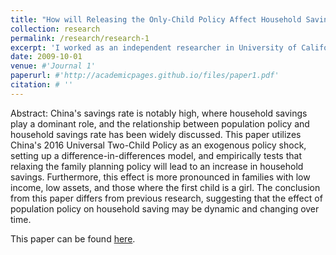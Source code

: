 ```yaml
---
title: "How will Releasing the Only-Child Policy Affect Household Saving in China?"
collection: research
permalink: /research/research-1
excerpt: 'I worked as an independent researcher in University of California to conduct this research (Aug 2023 - Dec 2023). I am very grateful to Gerard Roland and David Wu for their excellent guidance. This paper utilized 2016 universal two-child policy as an exogenous policy shock to investigate changes in household saving rates. I constructed a panel using original CFPS datasets from 2012 to 2018 and applied the DID methodology. The main conclusion is that the relaxation of OCP resulted in a 5.5% increase in the household savings rate, which was different from existing studies. By conducting heterogeneity tests, it was revealed that the policy had substantial impact on low-income groups and almost no effect on high-income groups, suggesting the potential mechanism of the policy’s effect lay in families saving in preparation for future childbirth.'
date: 2009-10-01
venue: #'Journal 1'
paperurl: #'http://academicpages.github.io/files/paper1.pdf'
citation: # ''
---
```


Abstract:
China's savings rate is notably high, where household savings play a dominant role, and the relationship between population policy and household savings rate has been widely discussed. This paper utilizes China's 2016 Universal Two-Child Policy as an exogenous policy shock, setting up a difference-in-differences model, and empirically tests that relaxing the family planning policy will lead to an increase in household savings. Furthermore, this effect is more pronounced in families with low income, low assets, and those where the first child is a girl. The conclusion from this paper differs from previous research, suggesting that the effect of population policy on household saving may be dynamic and changing over time.

This paper can be found [here](../assets/OCP.pdf).